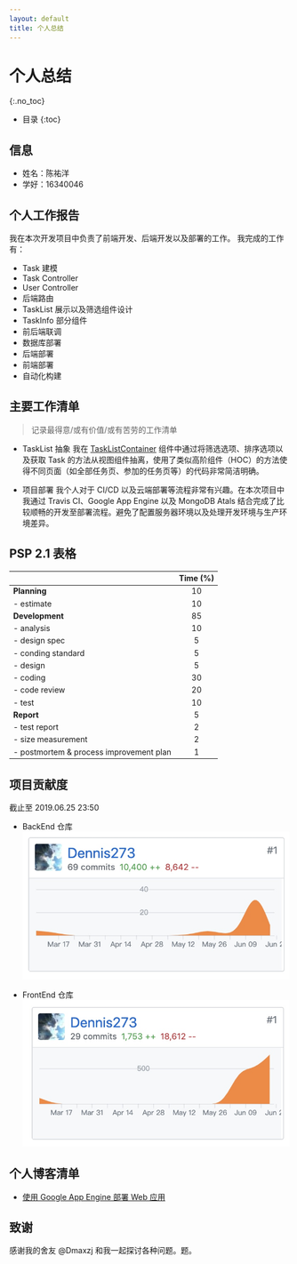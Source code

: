 ```yaml
---
layout: default
title: 个人总结
---
```


# 个人总结

{:.no_toc}

- 目录
  {:toc}

## 信息

- 姓名：陈祐洋
- 学好：16340046

## 个人工作报告

我在本次开发项目中负责了前端开发、后端开发以及部署的工作。
我完成的工作有：

- Task 建模
- Task Controller
- User Controller
- 后端路由
- TaskList 展示以及筛选组件设计
- TaskInfo 部分组件
- 前后端联调
- 数据库部署
- 后端部署
- 前端部署
- 自动化构建

## 主要工作清单

> 记录最得意/或有价值/或有苦劳的工作清单

- TaskList 抽象
  我在 [TaskListContainer](https://github.com/swsad-team/FrontEnd/blob/master/src/components/TaskListContainer.jsx) 组件中通过将筛选选项、排序选项以及获取 Task 的方法从视图组件抽离，使用了类似高阶组件（HOC）的方法使得不同页面（如全部任务页、参加的任务页等）的代码非常简洁明确。

- 项目部署
  我个人对于 CI/CD 以及云端部署等流程非常有兴趣。在本次项目中我通过 Travis CI、Google App Engine 以及 MongoDB Atals 结合完成了比较顺畅的开发至部署流程。避免了配置服务器环境以及处理开发环境与生产环境差异。

## PSP 2.1 表格

|                                         | Time (%) |
| :-------------------------------------- | :------: |
| **Planning**                            |    10    |
| - estimate                              |    10    |
| **Development**                         |    85    |
| - analysis                              |    10    |
| - design spec                           |    5     |
| - conding standard                      |    5     |
| - design                                |    5     |
| - coding                                |    30    |
| - code review                           |    20    |
| - test                                  |    10    |
| **Report**                              |    5     |
| - test report                           |    2     |
| - size measurement                      |    2     |
| - postmortem & process improvement plan |    1     |

## 项目贡献度

截止至 2019.06.25 23:50

- BackEnd 仓库
  ![BackEnd 仓库贡献](media/15614777073443/15614778968017.jpg)

- FrontEnd 仓库
  ![FrontEnd 仓库贡献](media/15614777073443/15614780331789.jpg)

## 个人博客清单

- [使用 Google App Engine 部署 Web 应用](https://dennis273.github.io/deploy-using-google-app-engine.html)

## 致谢

感谢我的舍友 @Dmaxzj 和我一起探讨各种问题。题。
